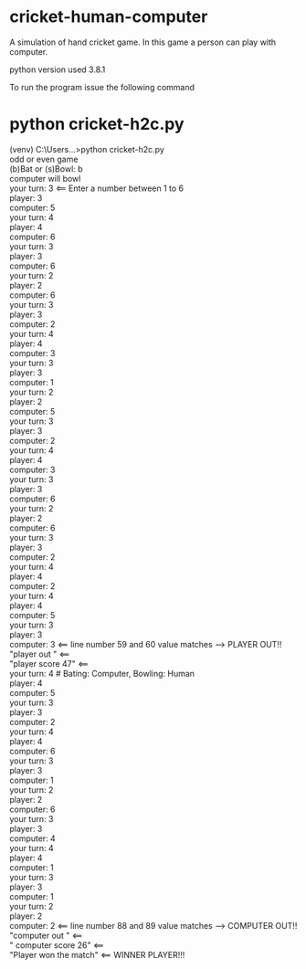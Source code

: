 # cricket-human-computer
A simulation of hand cricket game. In this game a person can play with computer.

python version used 3.8.1

To run the program issue the following command
# python cricket-h2c.py

(venv) C:\Users\...>python cricket-h2c.py  
odd or even game  
(b)Bat or (s)Bowl: b  
computer will bowl  
 your turn: 3     <== Enter a number between 1 to 6  
player:     3  
computer:   5  
 your turn: 4  
player:     4  
computer:   6  
 your turn: 3  
player:     3  
computer:   6  
 your turn: 2  
player:     2  
computer:   6  
 your turn: 3  
player:     3  
computer:   2  
 your turn: 4  
player:     4  
computer:   3  
 your turn: 3  
player:     3  
computer:   1  
 your turn: 2  
player:     2  
computer:   5  
 your turn: 3  
player:     3  
computer:   2  
 your turn: 4  
player:     4  
computer:   3  
 your turn: 3  
player:     3  
computer:   6  
 your turn: 2  
player:     2  
computer:   6  
 your turn: 3  
player:     3  
computer:   2  
 your turn: 4  
player:     4  
computer:   2  
 your turn: 4  
player:     4  
computer:   5  
 your turn: 3  
player:     3  
computer:   3      <== line number 59 and 60 value matches --> PLAYER OUT!!  
"player out "      <==  
"player score 47"  <==  
 your turn: 4      # Bating: Computer, Bowling: Human  
player:    4  
computer:  5  
 your turn: 3  
player:    3  
computer:  2  
 your turn: 4  
player:    4  
computer:  6  
 your turn: 3  
player:    3  
computer:  1  
 your turn: 2  
player:    2  
computer:  6  
 your turn: 3  
player:    3  
computer:  4  
 your turn: 4  
player:    4  
computer:  1  
 your turn: 3  
player:    3  
computer:  1  
 your turn: 2  
player:    2  
computer:  2             <== line number 88 and 89 value matches --> COMPUTER OUT!!  
"computer out "          <==   
" computer score 26"     <==  
"Player won the match"   <== WINNER PLAYER!!!  



